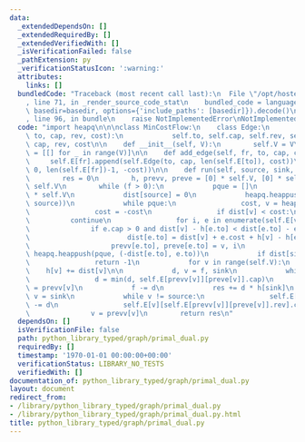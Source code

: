 ```yaml
---
data:
  _extendedDependsOn: []
  _extendedRequiredBy: []
  _extendedVerifiedWith: []
  _isVerificationFailed: false
  _pathExtension: py
  _verificationStatusIcon: ':warning:'
  attributes:
    links: []
  bundledCode: "Traceback (most recent call last):\n  File \"/opt/hostedtoolcache/Python/3.9.1/x64/lib/python3.9/site-packages/onlinejudge_verify/documentation/build.py\"\
    , line 71, in _render_source_code_stat\n    bundled_code = language.bundle(stat.path,\
    \ basedir=basedir, options={'include_paths': [basedir]}).decode()\n  File \"/opt/hostedtoolcache/Python/3.9.1/x64/lib/python3.9/site-packages/onlinejudge_verify/languages/python.py\"\
    , line 96, in bundle\n    raise NotImplementedError\nNotImplementedError\n"
  code: "import heapq\n\n\nclass MinCostFlow:\n    class Edge:\n        def __init__(self,\
    \ to, cap, rev, cost):\n            self.to, self.cap, self.rev, self.cost = to,\
    \ cap, rev, cost\n\n    def __init__(self, V):\n        self.V = V\n        self.E\
    \ = [[] for _ in range(V)]\n\n    def add_edge(self, fr, to, cap, cost):\n   \
    \     self.E[fr].append(self.Edge(to, cap, len(self.E[to]), cost))\n        self.E[to].append(self.Edge(fr,\
    \ 0, len(self.E[fr])-1, -cost))\n\n    def run(self, source, sink, f, INF=10**5):\n\
    \        res = 0\n        h, prevv, preve = [0] * self.V, [0] * self.V, [0] *\
    \ self.V\n        while (f > 0):\n            pque = []\n            dist = [INF]\
    \ * self.V\n            dist[source] = 0\n            heapq.heappush(pque, (0,\
    \ source))\n            while pque:\n                cost, v = heapq.heappop(pque)\n\
    \                cost = -cost\n                if dist[v] < cost:\n          \
    \          continue\n                for i, e in enumerate(self.E[v]):\n     \
    \               if e.cap > 0 and dist[v] - h[e.to] < dist[e.to] - e.cost - h[v]:\n\
    \                        dist[e.to] = dist[v] + e.cost + h[v] - h[e.to]\n    \
    \                    prevv[e.to], preve[e.to] = v, i\n                       \
    \ heapq.heappush(pque, (-dist[e.to], e.to))\n            if dist[sink] == INF:\n\
    \                return -1\n            for v in range(self.V):\n            \
    \    h[v] += dist[v]\n\n            d, v = f, sink\n            while v != source:\n\
    \                d = min(d, self.E[prevv[v]][preve[v]].cap)\n                v\
    \ = prevv[v]\n            f -= d\n            res += d * h[sink]\n           \
    \ v = sink\n            while v != source:\n                self.E[prevv[v]][preve[v]].cap\
    \ -= d\n                self.E[v][self.E[prevv[v]][preve[v]].rev].cap += d\n \
    \               v = prevv[v]\n        return res\n"
  dependsOn: []
  isVerificationFile: false
  path: python_library_typed/graph/primal_dual.py
  requiredBy: []
  timestamp: '1970-01-01 00:00:00+00:00'
  verificationStatus: LIBRARY_NO_TESTS
  verifiedWith: []
documentation_of: python_library_typed/graph/primal_dual.py
layout: document
redirect_from:
- /library/python_library_typed/graph/primal_dual.py
- /library/python_library_typed/graph/primal_dual.py.html
title: python_library_typed/graph/primal_dual.py
---
```


